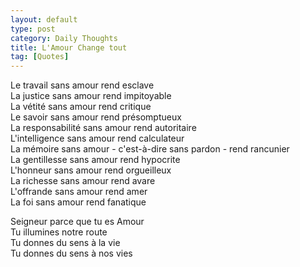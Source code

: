 ```yaml
---
layout: default
type: post
category: Daily Thoughts
title: L'Amour Change tout
tag: [Quotes]
---
```



 
 Le travail sans amour rend esclave  
 La justice sans amour rend impitoyable  
 La vétité sans amour rend critique  
 Le savoir sans amour rend présomptueux  
 La responsabilité sans amour rend autoritaire  
 L'intelligence sans amour rend calculateur  
 La mémoire sans amour - c'est-à-dire sans pardon - rend rancunier  
 La gentillesse sans amour rend hypocrite  
 L'honneur sans amour rend orgueilleux  
 La richesse sans amour rend avare  
 L'offrande sans amour rend amer  
 La foi sans amour rend fanatique  
 
 
 
 Seigneur parce que tu es Amour  
 Tu illumines notre route  
 Tu donnes du sens à la vie  
 Tu donnes du sens à nos vies